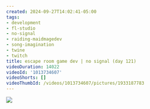 ```yaml
---
created: 2024-09-27T14:02:41-05:00
tags:
- development
- fl-studio
- no-signal
- raiding-maidmagedev
- song-imagination
- twine
- twitch
title: escape room game dev | no signal (day 121)
videoDuration: 14022
videoId: '1013734607'
videoShorts: []
videoThumbId: /videos/1013734607/pictures/1933187783
---
```


![](20240927190241.jpg)
